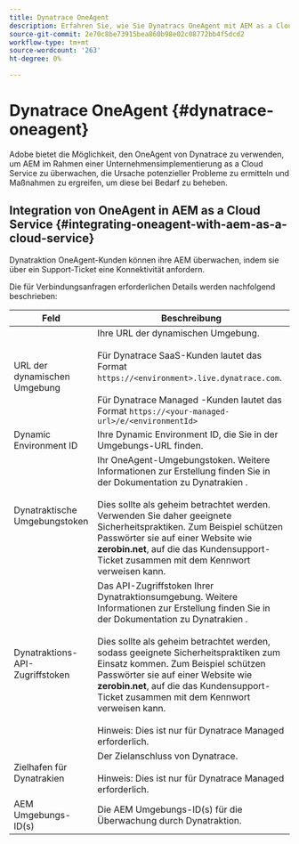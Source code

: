 ```yaml
---
title: Dynatrace OneAgent
description: Erfahren Sie, wie Sie Dynatracs OneAgent mit AEM as a Cloud Service verwenden.
source-git-commit: 2e70c8be73915bea860b98e02c08772bb4f5dcd2
workflow-type: tm+mt
source-wordcount: '263'
ht-degree: 0%

---
```



# Dynatrace OneAgent {#dynatrace-oneagent}

Adobe bietet die Möglichkeit, den OneAgent von Dynatrace zu verwenden, um AEM im Rahmen einer Unternehmensimplementierung as a Cloud Service zu überwachen, die Ursache potenzieller Probleme zu ermitteln und Maßnahmen zu ergreifen, um diese bei Bedarf zu beheben. <!-- When GA, add: Read this [Dynatrace article](https://www.dynatrace.com/hub/detail/adobe-experience-manager/) about AEM monitoring to learn more. -->

## Integration von OneAgent in AEM as a Cloud Service {#integrating-oneagent-with-aem-as-a-cloud-service}

Dynatraktion OneAgent-Kunden können ihre AEM überwachen, indem sie über ein Support-Ticket eine Konnektivität anfordern.

Die für Verbindungsanfragen erforderlichen Details werden nachfolgend beschrieben:

| **Feld** | **Beschreibung** |
|---|---|
| URL der dynamischen Umgebung | Ihre URL der dynamischen Umgebung.<br><br>Für Dynatrace SaaS-Kunden lautet das Format `https://<environment>.live.dynatrace.com`.<br><br>Für Dynatrace Managed -Kunden lautet das Format `https://<your-managed-url>/e/<environmentId>` |
| Dynamic Environment ID | Ihre Dynamic Environment ID, die Sie in der Umgebungs-URL finden. |
| Dynatraktische Umgebungstoken | Ihr OneAgent-Umgebungstoken. Weitere Informationen zur Erstellung finden Sie in der Dokumentation zu Dynatrakien .<br><br>Dies sollte als geheim betrachtet werden. Verwenden Sie daher geeignete Sicherheitspraktiken. Zum Beispiel schützen Passwörter sie auf einer Website wie **zerobin.net**, auf die das Kundensupport-Ticket zusammen mit dem Kennwort verweisen kann. |
| Dynatraktions-API-Zugriffstoken | Das API-Zugriffstoken Ihrer Dynatraktionsumgebung. Weitere Informationen zur Erstellung finden Sie in der Dokumentation zu Dynatrakien .<br><br>Dies sollte als geheim betrachtet werden, sodass geeignete Sicherheitspraktiken zum Einsatz kommen. Zum Beispiel schützen Passwörter sie auf einer Website wie **zerobin.net**, auf die das Kundensupport-Ticket zusammen mit dem Kennwort verweisen kann.<br><br>Hinweis: Dies ist nur für Dynatrace Managed erforderlich. |
| Zielhafen für Dynatrakien | Der Zielanschluss von Dynatrace.<br><br>Hinweis: Dies ist nur für Dynatrace Managed erforderlich. |
| AEM Umgebungs-ID(s) | Die AEM Umgebungs-ID(s) für die Überwachung durch Dynatraktion. |


